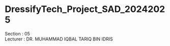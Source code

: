 # DressifyTech_Project_SAD_20242025
Section : 05 <br>
Lecturer : DR. MUHAMMAD IQBAL TARIQ BIN IDRIS
